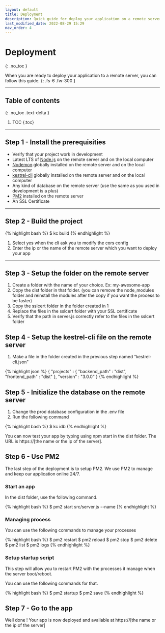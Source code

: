 ```yaml
---
layout: default
title: Deployment
description: Quick guide for deploy your application on a remote server for production purpose
last_modified_date: 2022-08-29 15:29
nav_order: 4
---
```


# Deployment
{: .no_toc }

When you are ready to deploy your application to a remote server, you can follow this guide.
{: .fs-6 .fw-300 }

---

## Table of contents
{: .no_toc  .text-delta }

1. TOC
{:toc}

---

## Step 1 - Install the prerequisities

- Verify that your project work in development
- Latest LTS of [Node.js](https://nodejs.org/en/) on the remote server and on the local computer
- [Nodemon](https://www.npmjs.com/package/nodemon) globally installed on the remote server and on the local computer
- [kestrel-cli](https://www.npmjs.com/package/@kestrels/cli) globally installed on the remote server and on the local computer
- Any kind of database on the remote server (use the same as you used in development is a plus)
- [PM2](https://pm2.keymetrics.io/docs/usage/pm2-doc-single-page/) installed on the remote server
- An SSL Certificate

---

## Step 2 - Build the project

{% highlight bash %}
$ kc build
{% endhighlight %}

1. Select yes when the cli ask you to modify the cors config
1. Enter the ip or the name of the remote server which you want to deploy your app

---

## Step 3 - Setup the folder on the remote server

1. Create a folder with the name of your choice. Ex: my-awesome-app
1. Copy the dist folder in that folder. (you can remove the node_modules folder and reinstall the modules after the copy if you want the process to be faster)
1. Copy the sslcert folder in the folder created in 1
1. Replace the files in the sslcert folder with your SSL certificate
1. Verify that the path in server.js correctly refer to the files in the sslcert folder

## Step 4 - Setup the kestrel-cli file on the remote server

1. Make a file in the folder created in the previous step named "kestrel-cli.json"

{% highlight json %}
{
  "projects" : {
    "backend_path" : "dist",
    "frontend_path" : "dist"
  },
  "version" : "3.0.0"
}
{% endhighlight %}

## Step 5 - Initialize the database on the remote server

1. Change the prod database configuration in the .env file
1. Run the following command

{% highlight bash %}
$ kc idb
{% endhighlight %}

You can now test your app by typing using npm start in the dist folder. The URL is https://[the name or the ip of the server].

## Step 6 - Use PM2

The last step of the deployment is to setup PM2. We use PM2 to manage and keep our application online 24/7.

### Start an app

In the dist folder, use the following command.

{% highlight bash %}
$ pm2 start src/server.js --name <name of the app>
{% endhighlight %}

### Managing process

You can use the following commands to manage your processes

{% highlight bash %}
$ pm2 restart <name of the app>
$ pm2 reload <name of the app>
$ pm2 stop <name of the app>
$ pm2 delete <name of the app>
$ pm2 list
$ pm2 logs
{% endhighlight %}

### Setup startup script

This step will allow you to restart PM2 with the processes it manage when the server boot/reboot.

You can use the following commands for that.

{% highlight bash %}
$ pm2 startup
$ pm2 save
{% endhighlight %}

## Step 7 - Go to the app

Well done ! Your app is now deployed and available at https://[the name or the ip of the server]
